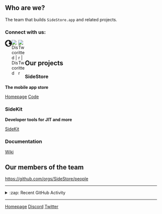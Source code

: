 <!-- 
Docs: How to use GitHub README and actions to auto-generate embedded content.
https://github.com/anuraghazra/github-readme-stats
https://www.youtube.com/watch?v=n6d4KHSKqGk
https://github.com/rahuldkjain/github-profile-readme-generator
 -->

## Who are we?

The team that builds `SideStore.app` and related projects.

### Connect with us:

<!--
[![Website](https://img.shields.io/website?label=sidestore.io&style=for-the-badge&url=https://sidestore.io)](https://sidestore.io)
[![Twitter Follow](https://img.shields.io/twitter/follow/sidestore_io?color=1DA1F2&logo=twitter&style=for-the-badge)](https://twitter.com/intent/follow?original_referer=https%3A%2F%2Fgithub.com%2Fsidestore&screen_name=sidestore)
[![GitHub Followers](https://img.shields.io/github/followers/sidestore?style=for-the-badge)]()
[![GitHub Sponsors](https://img.shields.io/github/sponsors/sidestore?style=for-the-badge
)]() 
-->

[<img align="left" alt="sidestore.io" width="22px" src="https://raw.githubusercontent.com/iconic/open-iconic/master/svg/globe.svg" />][website]
[<img align="left" alt="Discord | Discord" width="22px" src="https://cdn.jsdelivr.net/npm/simple-icons@v3/icons/discord.svg" />][discord]
[<img align="left" alt="Twitter | Twitter" width="22px" src="https://cdn.jsdelivr.net/npm/simple-icons@v3/icons/twitter.svg" />][twitter]

<br />
<br />

## Our projects

### SideStore

__The mobile app store__

[Homepage][website]
[Code][git.sidestore]

### SideKit

__Developer tools for JIT and more__

[SideKit][git.sidekit]

### Documentation

[Wiki][wiki]

## Our members of the team

https://github.com/orgs/SideStore/people

---

<details>
  <summary>:zap: Recent GitHub Activity</summary>

<!--START_SECTION:activity-->
1. 🗣 Commented on [#687](https://github.com/SideStore/SideStore/issues/687) in [SideStore/SideStore](https://github.com/SideStore/SideStore)
2. 🗣 Commented on [#55](https://github.com/SideStore/sidestore.github.io/issues/55) in [SideStore/sidestore.github.io](https://github.com/SideStore/sidestore.github.io)
3. 💪 Opened PR [#55](https://github.com/SideStore/sidestore.github.io/pull/55) in [SideStore/sidestore.github.io](https://github.com/SideStore/sidestore.github.io)
4. 🗣 Commented on [#688](https://github.com/SideStore/SideStore/issues/688) in [SideStore/SideStore](https://github.com/SideStore/SideStore)
5. ❗️ Closed issue [#688](https://github.com/SideStore/SideStore/issues/688) in [SideStore/SideStore](https://github.com/SideStore/SideStore)
6. ❗️ Opened issue [#688](https://github.com/SideStore/SideStore/issues/688) in [SideStore/SideStore](https://github.com/SideStore/SideStore)
7. 🗣 Commented on [#314](https://github.com/SideStore/SideStore/issues/314) in [SideStore/SideStore](https://github.com/SideStore/SideStore)
8. 🗣 Commented on [#687](https://github.com/SideStore/SideStore/issues/687) in [SideStore/SideStore](https://github.com/SideStore/SideStore)
9. 🗣 Commented on [#599](https://github.com/SideStore/SideStore/issues/599) in [SideStore/SideStore](https://github.com/SideStore/SideStore)
10. 🗣 Commented on [#599](https://github.com/SideStore/SideStore/issues/599) in [SideStore/SideStore](https://github.com/SideStore/SideStore)
11. 🗣 Commented on [#599](https://github.com/SideStore/SideStore/issues/599) in [SideStore/SideStore](https://github.com/SideStore/SideStore)
12. 🗣 Commented on [#687](https://github.com/SideStore/SideStore/issues/687) in [SideStore/SideStore](https://github.com/SideStore/SideStore)
13. ❗️ Opened issue [#687](https://github.com/SideStore/SideStore/issues/687) in [SideStore/SideStore](https://github.com/SideStore/SideStore)
14. 🗣 Commented on [#686](https://github.com/SideStore/SideStore/issues/686) in [SideStore/SideStore](https://github.com/SideStore/SideStore)
15. 🗣 Commented on [#686](https://github.com/SideStore/SideStore/issues/686) in [SideStore/SideStore](https://github.com/SideStore/SideStore)
16. 🗣 Commented on [#686](https://github.com/SideStore/SideStore/issues/686) in [SideStore/SideStore](https://github.com/SideStore/SideStore)
17. 🗣 Commented on [#686](https://github.com/SideStore/SideStore/issues/686) in [SideStore/SideStore](https://github.com/SideStore/SideStore)
18. 🗣 Commented on [#686](https://github.com/SideStore/SideStore/issues/686) in [SideStore/SideStore](https://github.com/SideStore/SideStore)
19. 💪 Opened PR [#686](https://github.com/SideStore/SideStore/pull/686) in [SideStore/SideStore](https://github.com/SideStore/SideStore)
20. 🗣 Commented on [#685](https://github.com/SideStore/SideStore/issues/685) in [SideStore/SideStore](https://github.com/SideStore/SideStore)
<!--END_SECTION:activity-->

</details>

---

[Homepage][patreon] [Discord][discord] [Twitter][twitter]

<!--
- [Patreon][patreon]
- [OpenCollective][opencollective]
- [YouTube][youtube]
-->

[website]: https://sidestore.io
[wiki]: https://wiki.sidestore.io
[twitter]: https://twitter.com/sidestore_io
[discord]: https://discord.gg/sidestore-949183273383395328
[youtube]: https://youtube.com/TODO
[patreon]: https://www.patreon.com/SideStore
[opencollective]: https://opencollective.com/TODO
[git.sidestore]: https://github.com/SideStore/SideStore/
[git.sidekit]: https://github.com/SideStore/SideKit

